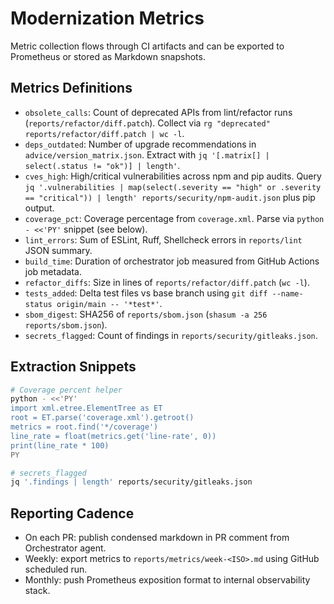 # Modernization Metrics

Metric collection flows through CI artifacts and can be exported to Prometheus or stored as Markdown snapshots.

## Metrics Definitions
- `obsolete_calls`: Count of deprecated APIs from lint/refactor runs (`reports/refactor/diff.patch`). Collect via `rg "deprecated" reports/refactor/diff.patch | wc -l`.
- `deps_outdated`: Number of upgrade recommendations in `advice/version_matrix.json`. Extract with `jq '[.matrix[] | select(.status != "ok")] | length'`.
- `cves_high`: High/critical vulnerabilities across npm and pip audits. Query `jq '.vulnerabilities | map(select(.severity == "high" or .severity == "critical")) | length' reports/security/npm-audit.json` plus pip output.
- `coverage_pct`: Coverage percentage from `coverage.xml`. Parse via `python - <<'PY'` snippet (see below).
- `lint_errors`: Sum of ESLint, Ruff, Shellcheck errors in `reports/lint` JSON summary.
- `build_time`: Duration of orchestrator job measured from GitHub Actions job metadata.
- `refactor_diffs`: Size in lines of `reports/refactor/diff.patch` (`wc -l`).
- `tests_added`: Delta test files vs base branch using `git diff --name-status origin/main -- '*test*'`.
- `sbom_digest`: SHA256 of `reports/sbom.json` (`shasum -a 256 reports/sbom.json`).
- `secrets_flagged`: Count of findings in `reports/security/gitleaks.json`.

## Extraction Snippets
```bash
# Coverage percent helper
python - <<'PY'
import xml.etree.ElementTree as ET
root = ET.parse('coverage.xml').getroot()
metrics = root.find('*/coverage')
line_rate = float(metrics.get('line-rate', 0))
print(line_rate * 100)
PY

# secrets_flagged
jq '.findings | length' reports/security/gitleaks.json
```

## Reporting Cadence
- On each PR: publish condensed markdown in PR comment from Orchestrator agent.
- Weekly: export metrics to `reports/metrics/week-<ISO>.md` using GitHub scheduled run.
- Monthly: push Prometheus exposition format to internal observability stack.

